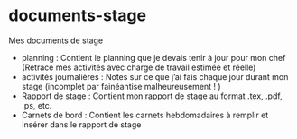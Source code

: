 # documents-stage
Mes documents de stage 

- planning : Contient le planning que je devais tenir à jour pour mon chef (Retrace mes activités avec charge de travail estimée et réelle)
- activités journalières : Notes sur ce que j’ai fais chaque jour durant mon stage (incomplet par fainéantise malheureusement ! )
- Rapport de stage : Contient mon rapport de stage au format .tex, .pdf, .ps, etc. 
- Carnets de bord : Contient les carnets hebdomadaires à remplir et insérer dans le rapport de stage
